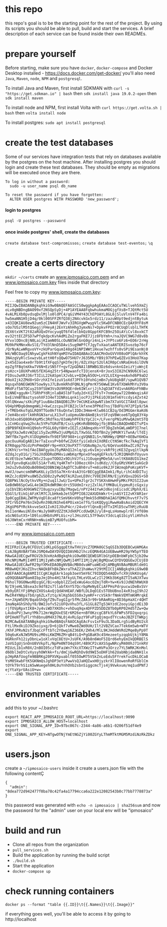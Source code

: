 # this repo
this repo's goal is to be the starting point for the rest of the project. By using its scripts you should be able to pull, build and start the services. A brief description of each service can be found inside their own READMEs.

# prepare yourself

Before starting, make sure you have `docker`, `docker-compose` and Docker Desktop installed - https://docs.docker.com/get-docker/
you'll also need `Java`, `Maven`, `node`, `NPM` and `postgresql`.

To install Java and Maven, first install SDKMAN with `curl -s "https://get.sdkman.io" | bash`
then `sdk install java 19.0.2-open`
then `sdk install maven`

To install node and NPM, first install Volta with `curl https://get.volta.sh | bash`
then `volta install node`

To install postgres: `sudo apt install postgresql`

# create the test databases

Some of our services have integration tests that rely on databases available by the postgres on the host machine. After installing postgres you should login and create these test databases. They should be empty as migrations will be executed once they are there.

```
To log in without a password:
  sudo -u user_name psql db_name

To reset the password if you have forgotten:
  ALTER USER postgres WITH PASSWORD 'new_password';
```

#### login to postgres
`psql -U postgres --password`

#### once inside postgres' shell, create the databases
`create database test-compromissos;`
`create database test-eventos;`
`\q`

# create a certs directory
`mkdir ~/certs`
create an www.ipmosaico.com.pem and an www.ipmosaico.com.key files inside that directory

Feel free to copy my www.ipmosaico.com.key:

```
-----BEGIN PRIVATE KEY-----
MIIJQwIBADANBgkqhkiG9w0BAQEFAASCCS0wggkpAgEAAoICAQCuTWilveh5XmZj
oLv0gNBDngBAO99xf2NSQpSyDj+4P1AYEAA8FqbwhukmaMOGjgfXsB+TJQtMct5U
4vALMiXb0pvdsqDxlMjlo0ldPC4/qGiVM4Y43ChEPOAYL8GL6jSluVlnV4TFa4bi
hw5maNN1H5jD4q/0kl00SFFZRfQ38j2N4cvkGx5rdz11/zazuWVpt9edjntBytuk
x43IQKIAU8ew92um5zCIN4HFJWvFv3IRGVgWPwypVlc5KwDFCNB0CEcQAX9YF8sM
sOo7USzlM5tQGegjjFHeyAj2EnYzAhHhg3ymxNs7+DpkvFPO2r8CUqDlsblLTHfK
ZEX6txVKT2t82aRUQxOYocyuqQT6f4lelbkQz8GpptKFCB9n25OiAYiCvl8xxkCT
ev32ttECZFSD7wPfqkdpcKvhAdMiZo2rgaFKE7Jjz8FbYmh+/naJQVC9WG7d8v8b
UYvxlODncBjN0LaijKIamN0SLcOuN85WlGnG0grz4nLi+JYPtco6Fz6+EO6r2rHg
MU9kPkMNnxNvSlE/TYd3lNnD5DAvi5ug9WPfCfJgyTvXaataANTERISvozbp76cF
/QrNyALwWRgvoVY+zkUParGqumI48gd41NPIWWtiHxue7wzhffs0vSPi9EsanNj0
W4/WBCOaq91NhywCgkFkUhNYqmM3YwIDAQABAoICAACMnOoGVVV08oOPlQArkhYK
3N4zgVyRlcSxwzvbLattH0fsQQwO75HU7rJ635Mb/YB9i97hPEwQZEvU3HoU7Kap
2x45dJao4xe0r7b9t1fXFqqS7gH3fmj9j/8ZLVXqrS2UlAIR0pCsNRaEHs6ilDVN
epZgfFBqtmXkw7V6N+EzSN5ff+gvf2pGDNA1lBRWBG3Dz6dsvnknGIeizYjuWnjE
zsHzc+18UXPxHUSfEXG4q25tr54NpwanfcTIOjensK+8rJoxS3I82hCN9U6C6lwi
PIOsuJwXRJ36rT3IiL22kASpmlXJvbLv+QIWyA5OU+LnV2LUIXg+eeAxhd6P9aD2
89oXIjk2ZMd8+SOrzhXIfe1zuV1oXd7JPFh10YohGjmBn7ykU8gkBF/spwR1QVB7
8qsqxhbNEGWON7Sow9ysJ7LBvmkRhdFQNLNjqPmrKY56WwE1Kv6TXbWkMhYu3V0a
MRdFzf5ATQCuy2S9fSbW3VsOU9R9QErde6IWlxrjJjhJqD3ATYd1vnA6RGnFhNBv
EiNNE+gguN+l7SRhPYdRjnlaBA5lbFTudy2d+X127FsT+7nmGmyw7220mWxqisAV
bxEiVmBTBaztysohXF334eT3INRsLqnk1jocPJjIPkEiOJ01mfn6Yccdyi4Zxt42
C0lQNxww/sXkiPgF1uuBAoIBAQDB1ZRr7mCUKEaXqwNTibm7X7aVGCITAkEl8pwc
VO4phMDq6dmmgmWiJ+kwCzzcpuJFCBZJclkfxne3PPKd7nsjTBdFU/H72PIp9/5A
j+TMEb4koTqGLRQ9TTGo0kft6uQntwlIDDc3Hmm+Klw861CB2q/Od3MGGmrAaKd6
rJeH4bceUrlkHhRGN3aruLX13vFiuUpmuGNn8AmBjkstSFzqVBWcoe6TpQg83Y4p
Hh3dxo8SQ8OR4XpM5c3Rdfko/O3aWyhPFE9zYpC2c+/LFvergPN1uMVwQAzmt5TQ
L1CnHGcqVwq2hcAc5YPoTGRdTB/CscLy0KnRdB06OpjfbjB9AoIBAQDmNDITsPIn
zBPB9FKEH+H1Q9ohrPSGL60yY8HtvIEZlz2ABmqxHs+YF3DgZehGWLaWDP3I7nel
5DgYXaJw0zvWZqCi5yZwzRRw3juUMpG2LTXwSGLf0DfBn2yjHMdKYiTwnA/lTdIj
3WYfBx7gxPcXlDUgHm9xfh9EF5RF988+icgVQNBILS+/NRHWy/QM0F+8EBwY6HOa
gocOuuHaEgAB13erTaIxxsP+bOfwCZUGtfyiCeDzkIXdREcCtNSWcfkc7kAqIVf1
KfR0qpp7OcdzPnPHmQ0Fr9p+HVXJ9xPXTTrUOAoNgJx/G/6QeVuo68kwZCz9Z7vg
2JKhV/s+Ym1fAoIBAFgyUoJ5yMAhQ12nlq/gLv6vImjcvkRf9jzKE3Zgvq1tlkpN
dZdqJcyO1G/j7SGJXdODRoDM4viuWbKqrMpnxOfeq4gEFks9/5JRIQNHdhfUyuvn
4LVEtbze7wWeCNSc2IupoTODO2x9DihVJfsiJ1OuqegMOe5A/unltK8A8UIG1keZ
5HlFpnv8qKaiOUlS1ArTvKLYq4KTmf+1O0ezcXO+JsdKdz//C6yGMzVKWtSakGcD
Jm2uZvOubOQuBd08mQ2OBN1WpIAgDTC3uBh0ruT+m8io9k2JF1WzmqbPoKcpKVf+
mwVJ/owncsm0WMaK6LiyIb5Sa7K+Xr4sA3tGrBECggEBAImk1/RyLrihC4dDITuj
HKZcJcdQ9Pxu8W5Zu5D8z2yPw9QTAiRZueLE0Vc7V8EINlRN/EjyXVQxu2DGS+SO
SQ8PWilNcOytkvVRy+n2uq1lJwU/Iu+UPmJlgr2c7YSKXnAHwHFpMKcFMJSI22um
GeBdW86SpCwGL4e1WZDkdWR9Wcdrc55UdmIrxzjZxlkLFtMKBuLVypmuRjcGgxiy
/pIbVZB14O9GW9Z7I8ugzxyuIBp7Magw1/nPY2441YwHJd6ojnEicsdCiMphX/Ei
QSGlS/EikGjAFzKlM7CJLbHkmbJet5QPPIO8J2AXUDkWkrt+inASYII2vKYAR1er
3p0CggEBALZWFMyVqDl8ca8ftSmV6KnV0hgf9mk55dRNDhAIAGfQMHJhvvtF7v7S
tPIrVbIPm76nIkQvRn39BzN1heE4POixm1e7fG/SsKQQygiRwwHaBsAoid2QECYH
JKgUP6PYRckkvveSeX1IvHJIJOuP4cr/24vdrYlQnxBjdfTxIMlD5cwThMjzRuU8
9sI1enWwuiNlOxrWuJy9ARVdZZtKJdkKPCcdUwQKJ/yl8+qLsHomwplr8lrVf69m
xGcN6SutXS+lD9loi0HbXsMFLUic+zlJHszUCL57F9wUcY3dcLqG1biyVliHVhsh
b6J0WtmCxrHRNH+mNuimB7yMUOfuibM=
-----END PRIVATE KEY-----
```

and my www.ipmosaico.com.pem

```
-----BEGIN TRUSTED CERTIFICATE-----
MIIFRzCCAy8CFEUzCidKLpGSggpEtXwTHViVcZ7DMA0GCSqGSIb3DQEBCwUAMGAx
CzAJBgNVBAYTAkJSMQ4wDAYDVQQIDAVHb2lhczEQMA4GA1UEBwwHR29pYW5pYTEO
MAwGA1UECgwFRGV2b3UxHzAdBgkqhkiG9w0BCQEWEGRlbGtpOEBnbWFpbC5jb20w
HhcNMjMwMjI4MTI1MjIyWhcNMjQwMjI4MTI1MjIyWjBgMQswCQYDVQQGEwJCUjEO
MAwGA1UECAwFR29pYXMxEDAOBgNVBAcMB0dvaWFuaWExDjAMBgNVBAoMBURldm91
MR8wHQYJKoZIhvcNAQkBFhBkZWxraThAZ21haWwuY29tMIICIjANBgkqhkiG9w0B
AQEFAAOCAg8AMIICCgKCAgEArk1opb3oeV5mY6C79IDQQ54AQDvfcX9jUkKUsg4/
uD9QGBAAPBam8IbpJmjDho4H17AfkyULTHLeVOLwCzIl29Kb3bKg8ZTI5aNJXTwu
P6holTOGONwoRDzgGC/Bi+o0pblZZ1eExWuG4ocOZmjTdR+Yw+Kv9JJdNEhRWUX0
N/I9jeHL5Bsea3c9df82s7llabfXnY57QcrbpMeNyECiAFPHsPdrpucwiDeBxSVr
xb9yERlYFj8MqVZXOSsAxQjQdAhHEAF/WBfLDLDqO1Es5TObUBnoI4xR3sgI9hJ2
MwIR4YN8psTbO/g6ZLxTztq/AlKg5bG5S0x3ymRF+rcVSk9rfNmkVEMTmKHMrqkE
+n+JXpW5EM/BqabShQgfZ9uTogGIgr5fMcZAk3r99rbRAmRUg+8D36pHaXCr4QHT
ImaNq4GhShOyY8/BW2Jofv52iUFQvVhu3fL/G1GL8ZTg53AYzdC2ooyiGpjdEi3D
rjfOVpRpxtIK8+Jy4viWD7XKOhc+vhDuq9qx4DFPZD5DDZ8Tb0pRP02Hd5TZw+Qw
L4uboPVj3wnyYMk712mrWgDUxESEr6M26e+nBf0KzcgC8FkYL6FWPs5FD2qxqrpi
OPIHeNTTyFlrYh8bnu8M4X37NL0j4vRLGpzY9FuP1gQjmqvdTYcsAoJBZFITWKpj
N2MCAwEAATANBgkqhkiG9w0BAQsFAAOCAgEAcFsv1xF9u3L3DaOLrg5idByRU2sX
FtLlMxdkiDJ9Zkoiyxg/D+6jQkf7vMwe8ZWd0UH/Ilt2VBZVCax7Tek6m5wb+WTV
/KhFJPRvN2sfJbqCcFftbTc2YOwq16Z36EK/ZHh4/MlL9KJHddWVRd2MqeByPp9T
50q6uKxNJW5MU9szM0sLKWZM6ZMrqB4tLQ+PgGBaK9c45HezeetyzqqbUjkjY8MA
HGRknFh12iyDbnLw1oXlvVqC8EtU+JsUFK/A9b8n6WoF5IQrd6ehyEmIkQDRBElS
JaVGIgUjSnOnU8VVkpTL/NpPm0NTO4qS9t/4B9CP2cAXSSgwNRcyM400hJ71nkRV
MIUzL1b1xR0X/2nBOI05czTdFaiWn7YXcXTXWzITtwHVPa3Orzz7YL5WRKJKnMol
d6Obl3eDtCvXysyhOWYAk+fs/dmCjGwRQhDv8d9WI5oDHF1h62UabNbjda8NH1lx
pJHpRAfUogfm9BBRKg20PXVKpuablf055OwM75VSkZnLoEdu5FYrekfucDkLOCa8
YsM05kwbFtK5GKNmQsJghDP3eYiPwwVsQJaHQIwxH0jyzkrXlIOowenRoRfGblCm
tOYkT9rhS1zA5wWuegeh0HL0uYnhOVb2sbnSiggcmcTjs4j9Vwkxum/mq1udPNfJ
ejYtaYprUAsiU+w=
-----END TRUSTED CERTIFICATE-----
```

# environment variables
add this to your ~/.bashrc
```
export REACT_APP_IPMOSAICO_ROOT_URL=https://localhost:9090
export IPMOSAICO_ALLOW_HOST=localhost
export ONE_SIGNAL_APP_ID=97bc067c-2344-4a86-a6b1-0206f51df4e9
export ONE_SIGNAL_APP_KEY=NTgwOTNjYmEtNGZjYi00ZGYyLThmMTktMGM5MzdiNzRkZDkz
```

# users.json
create a `~/ipmosaico-users`
inside it create a users.json file with the following contentÇ
```
{
  "admin": "8dea772d942477f0ba78c42fa4a17794cca6a222e12082543b0c77bb7778873a"
}

```
this password was generated with `echo -n ipmosaico | sha256sum` and now the password for the "admin" user on your local env will be "ipmosaico"


# build and run

- Clone all repos from the organization
- `pull_services.sh`
- Build the application by running the build script
- `./build.sh`
- Start the application
- `docker-compose up`

# check running containers
`docker ps --format "table {{.ID}}\t{{.Names}}\t{{.Image}}"`

if everything goes well, you'll be able to access it by going to http://localhost
